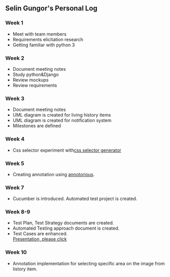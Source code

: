 ## Selin Gungor's Personal Log

### Week 1
- Meet with team members
- Requirements elicitation research
- Getting familiar with python 3

### Week 2
- Document meeting notes
- Study python&Django
- Review mockups
- Review requirements

### Week 3
- Document meeting notes
- UML diagram is created for living history items
- UML diagram is created for notification system
- Milestones are defined

### Week 4
- Css selector experiment with[css selector generator](https://github.com/fczbkk/css-selector-generator)

### Week 5
- Creating annotation using [annotorious](https://github.com/annotorious/annotorious/wiki).

### Week 7  
- Cucumber is introduced. Automated test project is created.  

### Week 8-9  
- Test Plan, Test Strategy documents are created.
- Automated Testing approach document is created.
- Test Cases are enhanced.   
[Presentation, please click](https://youtu.be/otUE9Y6Z1ZM)    
  
### Week 10
- Annotation implementation for selecting specific area on the image from listory item.  